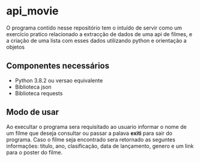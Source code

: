 # api_movie
<p>O programa contido nesse repositório tem o intuído de servir como um exercício pratico relacionado a extracção de dados de uma api de filmes, e a criação de uma lista com esses dados utilizando python e orientação a objetos   </p>

<h2><b>Componentes necessários </b></h2>

<ul>
  <li>Python 3.8.2 ou versao equivalente</li>
  <li>Biblioteca json </li>
  <li>Biblioteca requests</li>
</ul>  

<h2><b>Modo de usar </b></h2>
<p> Ao execultar o programa sera requisitado ao usuario informar o nome de um filme que deseja consultar ou passar a palava <b>exiti</b> para sair do programa. Caso o filme seja encontrado sera retornado as seguntes informações: titulo, ano, clasificação, data de lançamento, genero e um link para o poster do filme. </p>
